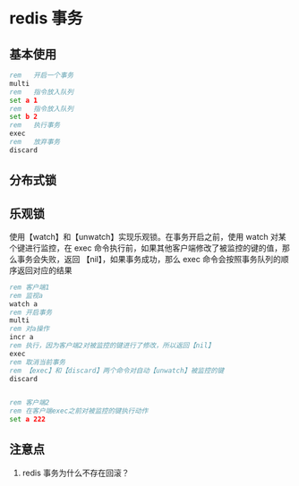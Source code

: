 # redis 事务

## 基本使用

```bat
rem   开启一个事务
multi
rem   指令放入队列
set a 1
rem   指令放入队列
set b 2
rem   执行事务
exec
rem   放弃事务
discard
```

## 分布式锁

## 乐观锁

使用【watch】和【unwatch】实现乐观锁。在事务开启之前，使用 watch 对某个键进行监控，在 exec 命令执行前，如果其他客户端修改了被监控的键的值，那么事务会失败，返回 【nil】，如果事务成功，那么 exec 命令会按照事务队列的顺序返回对应的结果

```bat
rem 客户端1
rem 监视a
watch a
rem 开启事务
multi
rem 对a操作
incr a
rem 执行，因为客户端2对被监控的键进行了修改，所以返回【nil】
exec
rem 取消当前事务
rem 【exec】和【discard】两个命令对自动【unwatch】被监控的键
discard


rem 客户端2
rem 在客户端exec之前对被监控的键执行动作
set a 222
```

## 注意点

1. redis 事务为什么不存在回滚？
